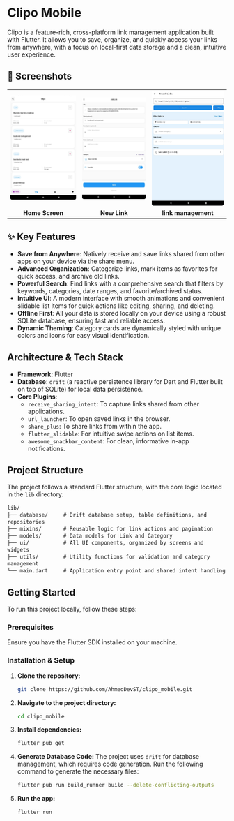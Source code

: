 # Clipo Mobile

Clipo is a feature-rich, cross-platform link management application built with Flutter. It allows you to save, organize, and quickly access your links from anywhere, with a focus on local-first data storage and a clean, intuitive user experience.

## 📱 Screenshots

<table>
  <tr>
    <td><img src="assets/Screenshots/home.png" width="200" alt="Home Screen"/></td>
    <td><img src="assets/Screenshots/ad.png" width="200" alt="New Link "/></td>
    <td><img src="assets/Screenshots/serach.png" width="200" alt="Link Management"/></td>
  </tr>
  <tr>
    <td align="center"><b>Home Screen</b></td>
    <td align="center"><b>New  Link</b></td>
    <td align="center"><b>link management</b></td>
  </tr>
</table>

## ✨ Key Features

-   **Save from Anywhere**: Natively receive and save links shared from other apps on your device via the share menu.
-   **Advanced Organization**: Categorize links, mark items as favorites for quick access, and archive old links.
-   **Powerful Search**: Find links with a comprehensive search that filters by keywords, categories, date ranges, and favorite/archived status.
-   **Intuitive UI**: A modern interface with smooth animations and convenient slidable list items for quick actions like editing, sharing, and deleting.
-   **Offline First**: All your data is stored locally on your device using a robust SQLite database, ensuring fast and reliable access.
-   **Dynamic Theming**: Category cards are dynamically styled with unique colors and icons for easy visual identification.

## Architecture & Tech Stack

-   **Framework**: Flutter
-   **Database**: `drift` (a reactive persistence library for Dart and Flutter built on top of SQLite) for local data persistence.
-   **Core Plugins**:
    -   `receive_sharing_intent`: To capture links shared from other applications.
    -   `url_launcher`: To open saved links in the browser.
    -   `share_plus`: To share links from within the app.
    -   `flutter_slidable`: For intuitive swipe actions on list items.
    -   `awesome_snackbar_content`: For clean, informative in-app notifications.

## Project Structure

The project follows a standard Flutter structure, with the core logic located in the `lib` directory:

```
lib/
├── database/     # Drift database setup, table definitions, and repositories
├── mixins/       # Reusable logic for link actions and pagination
├── models/       # Data models for Link and Category
├── ui/           # All UI components, organized by screens and widgets
├── utils/        # Utility functions for validation and category management
└── main.dart     # Application entry point and shared intent handling
```

## Getting Started

To run this project locally, follow these steps:

### Prerequisites

Ensure you have the Flutter SDK installed on your machine.

### Installation & Setup

1.  **Clone the repository:**
    ```sh
    git clone https://github.com/AhmedDevST/clipo_mobile.git
    ```

2.  **Navigate to the project directory:**
    ```sh
    cd clipo_mobile
    ```

3.  **Install dependencies:**
    ```sh
    flutter pub get
    ```

4.  **Generate Database Code:**
    The project uses `drift` for database management, which requires code generation. Run the following command to generate the necessary files:
    ```sh
    flutter pub run build_runner build --delete-conflicting-outputs
    ```

5.  **Run the app:**
    ```sh
    flutter run